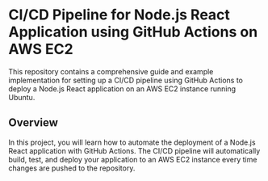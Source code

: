 # CI/CD Pipeline for Node.js React Application using GitHub Actions on AWS EC2
This repository contains a comprehensive guide and example implementation for setting up a CI/CD pipeline using GitHub Actions to deploy a Node.js React application on an AWS EC2 instance running Ubuntu.

## Overview
In this project, you will learn how to automate the deployment of a Node.js React application with GitHub Actions. The CI/CD pipeline will automatically build, test, and deploy your application to an AWS EC2 instance every time changes are pushed to the repository.
